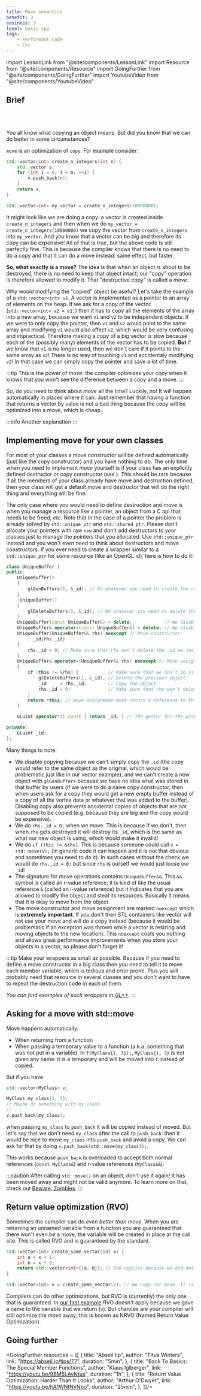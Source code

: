 ```yaml
---
title: Move semantics
benefit: 3
easiness: 3
level: basic-cpp
tags:
    - Performant Code
    - C++
---
```

import LessonLink from "@site/components/LessonLink"
import Resource from "@site/components/Resource"
import GoingFurther from "@site/components/GoingFurther"
import YoutubeVideo from "@site/components/YoutubeVideo"

## Brief

<YoutubeVideo id="ehMg6zvXuMY?list=PLlrATfBNZ98dudnM48yfGUldqGD0S4FFb"/>

<br/>

<YoutubeVideo id="OWNeCTd7yQE?list=PLlrATfBNZ98dudnM48yfGUldqGD0S4FFb"/>

<br/>

You all know what copying an object means. But did you know that we can do better in some circumstances?

`move` is an optimization of `copy`. For example consider:

```cpp
std::vector<int> create_n_integers(int n) {
    std::vector v;
    for (int i = 0; i < n; ++i) {
        v.push_back(n);
    }
    return v;
}

std::vector<int> my_vector = create_n_integers(10000000);
```

It might look like we are doing a copy: a vector is created inside `create_n_integers` and then when we do `my_vector = create_n_integers(10000000)` we copy the vector from `create_n_integers` into `my_vector`. And you know that a vector can be big and therefore its copy can be expensive! All of that is true, but the above code is still perfectly fine. This is because the compiler knows that there is no need to do a copy and that it can do a move instead: same effect, but faster.

**So, what exactly is a move?** The idea is that when an object is about to be destroyed, there is no need to keep that object intact; our "copy" operation is therefore allowed to modify it. That "destructive copy" is called a *move*.

Why would modifying the "copied" object be useful? Let's take the example of a `std::vector<int> v1`. A vector is implemented as a pointer to an array of elements on the heap. If we ask for a *copy* of the vector (`std::vector<int> v2 = v1;`) then it has to copy all the elements of the array into a new array, because we want `v1` and `v2` to be independent objects. If we were to only copy the pointer, then `v1` and `v2` would point to the same array and modifying `v1` would also affect `v2`, which would be very confusing and impractical.
Therefore making a copy of a big vector is slow because each of the (possibly many) elements of the vector has to be copied. **But** if we know that `v1` is no longer used, then we don't care if it points to the same array as `v2`! There is no way of touching `v1` and accidentaly modifying `v2`! In that case we can simply copy the pointer and save a lot of time.

:::tip
This is the power of *move*: the compiler optimizes your *copy* when it knows that you won't see the difference between a copy and a move.
:::

So, do you need to think about *move* all the time? Luckily, no! It will happen automatically in places where it can. Just remember that having a function that returns a vector by value is not a bad thing because the copy will be optimized into a move, which is cheap.

:::info Another explanation
<Resource author="The Cherno" title="Move Semantics in C++" link="https://youtu.be/ehMg6zvXuMY" duration="13min"/>
:::

## Implementing move for your own classes

For most of your classes a move constructor will be defined automatically (just like the copy constructor) and you have nothing to do.
The only time when you need to implement *move* yourself is if your class has an explicitly defined destructor or copy constructor (see <LessonLink slug="rule-of-5"/>). This should be rare because if all the members of your class already have move and destruction defined, then your class will get a default move and destructor that will do the right thing and everything will be fine.

The only case where you would need to define destruction and move is when you manage a resource like a pointer, an object from a C api that needs to be freed, *etc.* Note that in the case of a pointer the problem is already solved by `std::unique_ptr` and `std::shared_ptr`. Please don't allocate your pointers with raw `new` and don't add destructors to your classes just to manage the pointers that you allocated. Use `std::unique_ptr` instead and you won't even need to think about destructors and move constructors.
If you ever need to create a wrapper similar to a `std::unique_ptr` for some resource (like an OpenGL id), here is how to do it:

```cpp
class UniqueBuffer {
public:
    UniqueBuffer()
    {
        glGenBuffers(1, &_id); // Do whatever you need to create the resource
    }
    ~UniqueBuffer()
    {
        glDeleteBuffers(1, &_id); // Do whatever you need to delete the resource
    }
    UniqueBuffer(const UniqueBuffer&) = delete;            // We disable copying
    UniqueBuffer& operator=(const UniqueBuffer&) = delete; // We disable copying
    UniqueBuffer(UniqueBuffer&& rhs) noexcept // Move constructor
        : _id{rhs._id}
    {
        rhs._id = 0; // Make sure that rhs won't delete the _id we just copied
    }
    UniqueBuffer& operator=(UniqueBuffer&& rhs) noexcept // Move assignment operator
    {
        if (this != &rhs) {           // Make sure that we don't do silly things when we try to move an object to itself
            glDeleteBuffers(1, &_id); // Delete the previous object
            _id     = rhs._id;        // Copy the object
            rhs._id = 0;              // Make sure that rhs won't delete the _id we just copied
        }
        return *this; // move assignment must return a reference to this, so we do it
    }

    GLuint operator*() const { return _id; } // The getter for the wrapped `_id`. You can also have it as a function called id() but I like to use the dereference operator for that purpose (*my_wrapper).

private:
    GLuint _id;
};
```

Many things to note:

- We disable copying because we can't simply copy the `_id` (the copy would refer to the same object as the original, which would be problematic just like in our vector example), and we can't create a new object with `glGenBuffers` because we have no idea what was stored in that buffer by users (if we were to do a naive copy constructor, then when users ask for a copy they would get a new empty buffer instead of a copy of all the vertex data or whatever that was added to the buffer). Disabling copy also prevents accidental copies of objects that are not supposed to be copied (e.g. because they are big and the copy would be expensive).
- We do `rhs._id = 0;` when we move. This is because if we don't, then when `rhs` gets destroyed it will destroy its `_id`, which is the same as what our new object is using, which would make it invalid!
- We do `if (this != &rhs)`. This is because someone could call `v = std::move(v);` (in generic code it can happen and it is not that obvious and sometimes you need to do it). In such cases without the check we would do `rhs._id = 0;` but since `rhs` is ourself we would just loose our `_id`!
- The signature for move operations contains `UniqueBuffer&&`. This `&&` symbol is called an r-value reference; it is kind of like the usual reference `&` (called an l-value reference) but it indicates that you are allowed to modify the object and steal its resources. Basically it means that it is okay to move from the object. 
- The move constructor and move assignment are marked `noexcept` which is **extremely important**. If you don't then STL containers like vector will not use your move and will do a copy instead (because it would be problematic if an exception was thrown while a vector is resizing and moving objects to the new location). This `noexcept` costs you nothing and allows great performance improvements when you store your objects in a vector, so please don't forget it!

:::tip
Make your wrappers as small as possible. Because if you need to define a move constructor in a big class then you need to tell it to move each member variable, which is tedious and error prone. Plus you will probably need that resource in several classes and you don't want to have to repeat the destruction code in each of them.

*You can find examples of such wrappers in [GL++](https://github.com/CoolLibs/glpp/blob/main/src/glpp/internal/UniqueHandle.h)*.
:::

## Asking for a move with std::move

Move happens automatically:
- When returning from a function
- When passing a temporary value to a function (a.k.a. something that was not put in a variable). In `f(MyClass{1, 3});`, `MyClass{1, 3}` is not given any name: it is a temporary and will be moved into `f` instead of copied.

But if you have
```cpp
std::vector<MyClass> v;

MyClass my_class{1, 3};
// Maybe do something with my_class
// . . .
v.push_back(my_class);
```

when passing `my_class` to `push_back` it will be copied instead of moved. But let's say that we don't need `my_class` after the call to `push_back`: then it would be nice to move `my_class` into `push_back` and avoid a copy. We can ask for that by doing `v.push_back(std::move(my_class));`.

This works because `push_back` is overloaded to accept both normal references (`const MyClass&`) and r-value references (`MyClass&&`).

:::caution
After calling `std::move()` on an object, don't use it again! It has been moved away and might not be valid anymore. To learn more on that, check out [Beware: Zombies](https://abseil.io/tips/77).
:::

## Return value optimization (RVO)

Sometimes the compiler can do *even better than move*. When you are returning an unnamed variable from a function you are guaranteed that there won't even be a move, the variable will be created in place at the call site. This is called RVO and is guaranteed by the standard.
```cpp
std::vector<int> create_some_vector(int x) {
    int a = x + 1;
    int b = x * 2;
    return std::vector<int>{{a, b}}; // RVO applies because we did not give a name to the variable std::vector<int>{{a, b}}, we returned it directly
}

std::vector<int> v = create_some_vector(2); // No copy nor move. It is the same as doing std::vector<int> v = {2 + 1, 2 * 2};
```

Compilers can do other optimizations, but RVO is (currently) the only one that is guaranteed. In [our first example](#brief) RVO doesn't apply because we gave a name to the variable that we return (`v`). But chances are your compiler will still optimize the *move* away; this is known as NRVO (Named Return Value Optimization).

## Going further

<GoingFurther resources = {[
    {
        title: "Abseil tip",
        author: "Titus Winters",
        link: "https://abseil.io/tips/77",
        duration: "5min",
    },
    {
        title: "Back To Basics: The Special Member Functions",
        author: "Klaus Iglberger",
        link: "https://youtu.be/9BM5LAvNtus",
        duration: "1h",
    },
    {
        title: "Return Value Optimization: Harder Than It Looks",
        author: "Arthur O'Dwyer",
        link: "https://youtu.be/hA1WNtNyNbo",
        duration: "25min",
    },
]}/>